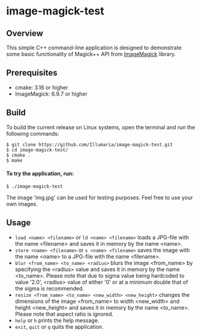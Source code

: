 # image-magick-test

## Overview
This simple C++ command-line application is designed to demonstrate some basic functionality of Magick++ API from [ImageMagick](https://imagemagick.org/) library.

## Prerequisites

* cmake: 3.16 or higher
* ImageMagick: 6.9.7 or higher

## Build

To build the current release on Linux systems, open the terminal and run the following commands:

```
$ git clone https://github.com/Illumaria/image-magick-test.git
$ cd image-magick-test/
$ cmake .
$ make
```

#### To try the application, run:

```
$ ./image-magick-test
```
The image 'img.jpg' can be used for testing purposes. Feel free to use your own images.

## Usage

  -  ```load <name> <filename>``` or ```ld <name> <filename>``` loads a JPG-file with the name \<filename\> and saves it in memory by the name \<name\>.
  -  ```store <name> <filename>``` or ```s <name> <filename>``` saves the image with the name \<name\> to a JPG-file with the name \<filename\>.
  -  ```blur <from_name> <to_name> <radius>``` blurs the image \<from_name\> by specifying the \<radius\> value and saves it in memory by the name \<to_name\>. Please note that due to sigma value being hardcoded to value '2.0', \<radius\> value of either '0' or at a minimum double that of the sigma is recommended.
  -  ```resize <from_name> <to_name> <new_width> <new_height>``` changes the dimensions of the image \<from_name\> to width \<new_width\> and height \<new_height\> and saves it in memory by the name \<to_name\>. Please note that aspect ratio is ignored.
  -  ```help``` or ```h``` prints the help message.
  -  ```exit```, ```quit``` or ```q``` quits the application.

